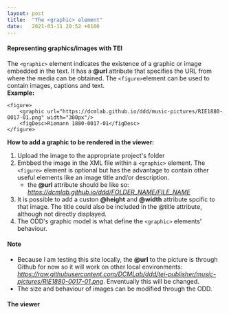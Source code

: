 ```yaml
---
layout: post
title:  "The <graphic> element"
date:   2021-03-11 20:52 +0100
---
```


#### Representing graphics/images with TEI

The ```<graphic>``` element indicates the existence of a graphic or image embedded in the text. It has a **@url** attribute that specifies the URL from where the media can be obtained.
The ```<figure>```element can be used to contain images, captions and text. <br>
**Example:**
```
<figure>
	<graphic url="https://dcmlab.github.io/ddd/music-pictures/RIE1880-0017-01.png" width="300px"/>
	<figDesc>Riemann 1880-0017-01</figDesc>
</figure>
```
**How to add a graphic to be rendered in the viewer:**
1. Upload the image to the appropriate project's folder
2. Embbed the image in the XML file within a ```<graphic>``` element. The ```<figure>``` element is optional but has the advantage to contain other useful elements like an image title and/or description. 
    - the **@url** attribute should be like so: _https://dcmlab.github.io/ddd/FOLDER_NAME/FILE_NAME_
3. It is possible to add a custon **@height** and **@width** attribute spcific to that image. The title could also be included in the @title attribute, although not directly displayed. 
4. The ODD's graphic model is what define the ```<graphic>``` elements' behaviour. 

#### Note
- Because I am testing this site locally, the **@url** to the picture is through Github for now so it will work on other local environments: _https://raw.githubusercontent.com/DCMLab/ddd/tei-publisher/music-pictures/RIE1880-0017-01.png_. Enventually this will be changed.
- The size and behaviour of images can be modified through the ODD.

#### The viewer

<head>
    <meta charset="utf-8" />
    <meta name="viewport" content="width=device-width, minimum-scale=1, initial-scale=1, user-scalable=yes" />
    <title>pb-view Demo</title>
    <script src="https://unpkg.com/@webcomponents/webcomponentsjs@2.4.3/webcomponents-loader.js"></script>
    <script type="module" src="https://unpkg.com/@teipublisher/pb-components@latest/dist/pb-components-bundle.js">
    </script>
    <style>
        pb-page {
            position: relative;
        }
        pb-view {
            margin: 0 auto;
        }
        #view1 {
            overflow: auto;
            display: flex;
            justify-content: center;
            max-height: calc(100vh - 100px);
        }
        @media (min-width: 769px) {
            pb-view {
                max-width: 60vw;
            }
        }
        pb-navigation[direction="forward"] {
            float: right;
            color: green;
        }
        /* Color of navigation */
        paper-fab{
            background: lightsteelblue;
        }
        paper-fab:hover{
            background: steelblue;
        }
        </style>
</head>
<body>
    <pb-page endpoint="https://teipublisher.com/exist/apps/tei-publisher" emit="kant" class="embedded">
        <!-- Load document -->
        <pb-document id="doc1" path="playground/die_natur_der_harmonik.xml" odd="melinda-dodis"></pb-document>
        <!-- Navigate to next page // not in footer not to mess with site's footer, before pb-view to be on top // -->
        <pb-navigation direction="forward" keyboard="right">
            <paper-fab icon="icons:chevron-right"></paper-fab>
        </pb-navigation>
        <!-- Navigate to previous page -->
        <pb-navigation direction="backward" keyboard="left">
            <paper-fab icon="icons:chevron-left"></paper-fab>
        </pb-navigation>
        <pb-view src="doc1" xpath="//teiHeader/fileDesc/titleStmt/title">
            <pb-param name="header" value="short"></pb-param>
        </pb-view>
        <pb-view class="transcription" src="doc1" view="page"></pb-view>
    </pb-page>
</body>